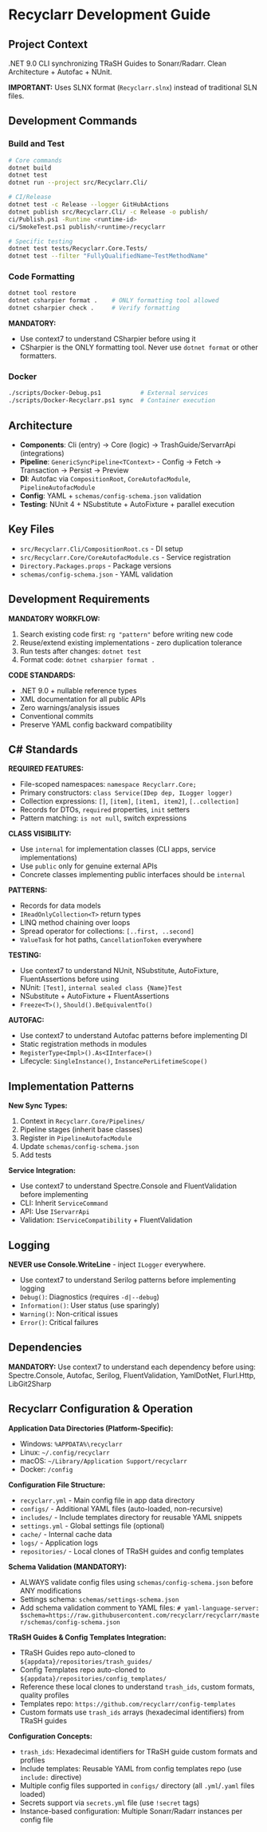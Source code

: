 # Recyclarr Development Guide

## Project Context

.NET 9.0 CLI synchronizing TRaSH Guides to Sonarr/Radarr. Clean Architecture + Autofac + NUnit.

**IMPORTANT:** Uses SLNX format (`Recyclarr.slnx`) instead of traditional SLN files.

## Development Commands

### Build and Test

```bash
# Core commands
dotnet build
dotnet test
dotnet run --project src/Recyclarr.Cli/

# CI/Release
dotnet test -c Release --logger GitHubActions
dotnet publish src/Recyclarr.Cli/ -c Release -o publish/
ci/Publish.ps1 -Runtime <runtime-id>
ci/SmokeTest.ps1 publish/<runtime>/recyclarr

# Specific testing
dotnet test tests/Recyclarr.Core.Tests/
dotnet test --filter "FullyQualifiedName~TestMethodName"
```

### Code Formatting

```bash
dotnet tool restore
dotnet csharpier format .    # ONLY formatting tool allowed
dotnet csharpier check .     # Verify formatting
```

**MANDATORY:**

- Use context7 to understand CSharpier before using it
- CSharpier is the ONLY formatting tool. Never use `dotnet format` or other formatters.

### Docker

```bash
./scripts/Docker-Debug.ps1           # External services
./scripts/Docker-Recyclarr.ps1 sync  # Container execution
```

## Architecture

- **Components**: Cli (entry) → Core (logic) → TrashGuide/ServarrApi (integrations)
- **Pipeline**: `GenericSyncPipeline<TContext>` - Config → Fetch → Transaction → Persist → Preview
- **DI**: Autofac via `CompositionRoot`, `CoreAutofacModule`, `PipelineAutofacModule`
- **Config**: YAML + `schemas/config-schema.json` validation
- **Testing**: NUnit 4 + NSubstitute + AutoFixture + parallel execution

## Key Files

- `src/Recyclarr.Cli/CompositionRoot.cs` - DI setup
- `src/Recyclarr.Core/CoreAutofacModule.cs` - Service registration
- `Directory.Packages.props` - Package versions
- `schemas/config-schema.json` - YAML validation

## Development Requirements

**MANDATORY WORKFLOW:**

1. Search existing code first: `rg "pattern"` before writing new code
2. Reuse/extend existing implementations - zero duplication tolerance
3. Run tests after changes: `dotnet test`
4. Format code: `dotnet csharpier format .`

**CODE STANDARDS:**

- .NET 9.0 + nullable reference types
- XML documentation for all public APIs
- Zero warnings/analysis issues
- Conventional commits
- Preserve YAML config backward compatibility

## C# Standards

**REQUIRED FEATURES:**

- File-scoped namespaces: `namespace Recyclarr.Core;`
- Primary constructors: `class Service(IDep dep, ILogger logger)`
- Collection expressions: `[]`, `[item]`, `[item1, item2]`, `[..collection]`
- Records for DTOs, `required` properties, `init` setters
- Pattern matching: `is not null`, switch expressions

**CLASS VISIBILITY:**

- Use `internal` for implementation classes (CLI apps, service implementations)
- Use `public` only for genuine external APIs
- Concrete classes implementing public interfaces should be `internal`

**PATTERNS:**

- Records for data models
- `IReadOnlyCollection<T>` return types
- LINQ method chaining over loops
- Spread operator for collections: `[..first, ..second]`
- `ValueTask` for hot paths, `CancellationToken` everywhere

**TESTING:**

- Use context7 to understand NUnit, NSubstitute, AutoFixture, FluentAssertions before using
- NUnit: `[Test]`, `internal sealed class {Name}Test`
- NSubstitute + AutoFixture + FluentAssertions
- `Freeze<T>()`, `Should().BeEquivalentTo()`

**AUTOFAC:**

- Use context7 to understand Autofac patterns before implementing DI
- Static registration methods in modules
- `RegisterType<Impl>().As<IInterface>()`
- Lifecycle: `SingleInstance()`, `InstancePerLifetimeScope()`

## Implementation Patterns

**New Sync Types:**

1. Context in `Recyclarr.Core/Pipelines/`
2. Pipeline stages (inherit base classes)
3. Register in `PipelineAutofacModule`
4. Update `schemas/config-schema.json`
5. Add tests

**Service Integration:**

- Use context7 to understand Spectre.Console and FluentValidation before implementing
- CLI: Inherit `ServiceCommand`
- API: Use `IServarrApi`
- Validation: `IServiceCompatibility` + FluentValidation

## Logging

**NEVER use Console.WriteLine** - inject `ILogger` everywhere.

- Use context7 to understand Serilog patterns before implementing logging
- `Debug()`: Diagnostics (requires `-d|--debug`)
- `Information()`: User status (use sparingly)
- `Warning()`: Non-critical issues
- `Error()`: Critical failures

## Dependencies

**MANDATORY:** Use context7 to understand each dependency before using: Spectre.Console, Autofac,
Serilog, FluentValidation, YamlDotNet, Flurl.Http, LibGit2Sharp

## Recyclarr Configuration & Operation

**Application Data Directories (Platform-Specific):**
- Windows: `%APPDATA%\recyclarr`
- Linux: `~/.config/recyclarr`
- macOS: `~/Library/Application Support/recyclarr`
- Docker: `/config`

**Configuration File Structure:**
- `recyclarr.yml` - Main config file in app data directory
- `configs/` - Additional YAML files (auto-loaded, non-recursive)
- `includes/` - Include templates directory for reusable YAML snippets
- `settings.yml` - Global settings file (optional)
- `cache/` - Internal cache data
- `logs/` - Application logs
- `repositories/` - Local clones of TRaSH guides and config templates

**Schema Validation (MANDATORY):**
- ALWAYS validate config files using `schemas/config-schema.json` before ANY modifications
- Settings schema: `schemas/settings-schema.json`
- Add schema validation comment to YAML files:
  `# yaml-language-server: $schema=https://raw.githubusercontent.com/recyclarr/recyclarr/master/schemas/config-schema.json`

**TRaSH Guides & Config Templates Integration:**
- TRaSH Guides repo auto-cloned to `${appdata}/repositories/trash_guides/`
- Config Templates repo auto-cloned to `${appdata}/repositories/config_templates/`
- Reference these local clones to understand `trash_ids`, custom formats, quality profiles
- Templates repo: `https://github.com/recyclarr/config-templates`
- Custom formats use `trash_ids` arrays (hexadecimal identifiers) from TRaSH guides

**Configuration Concepts:**
- `trash_ids`: Hexadecimal identifiers for TRaSH guide custom formats and profiles
- Include templates: Reusable YAML from config templates repo (use `include:` directive)
- Multiple config files supported in `configs/` directory (all `.yml`/`.yaml` files loaded)
- Secrets support via `secrets.yml` file (use `!secret` tags)
- Instance-based configuration: Multiple Sonarr/Radarr instances per config file
